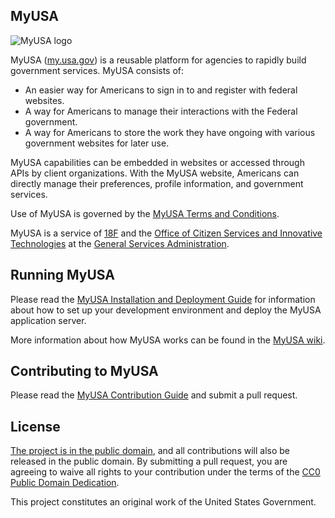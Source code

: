 ## MyUSA

![MyUSA logo](https://cloud.githubusercontent.com/assets/2539570/3864655/cbcf7700-1f65-11e4-9c32-bc834792bcf6.png)

MyUSA ([my.usa.gov](https://my.usa.gov)) is a reusable platform for agencies to rapidly build government services.  MyUSA consists of:

- An easier way for Americans to sign in to and register with federal websites.
- A way for Americans to manage their interactions with the Federal government.
- A way for Americans to store the work they have ongoing with various government websites for later use.

MyUSA capabilities can be embedded in websites or accessed through APIs by client organizations. With the MyUSA website, Americans can directly manage their preferences, profile information, and government services.

Use of MyUSA is governed by the [MyUSA Terms and Conditions](https://github.com/18F/myusa/wiki/Terms-of-Service).

MyUSA is a service of [18F](https://18f.gsa.gov) and the [Office of Citizen Services and Innovative Technologies](http://www.gsa.gov/portal/category/25729) at the [General Services Administration](http://gsa.gov).

## Running MyUSA

Please read the [MyUSA Installation and Deployment Guide](INSTALL.md) for information about how to set up your development environment and deploy the MyUSA application server.

More information about how MyUSA works can be found in the [MyUSA wiki](https://github.com/18F/myusa/wiki).

## Contributing to MyUSA

Please read the [MyUSA Contribution Guide](CONTRIBUTING.md) and submit a pull request.

## License

[The project is in the public domain](LICENSE.md), and all contributions will also be released in the public domain. By submitting a pull request, you are agreeing to waive all rights to your contribution under the terms of the [CC0 Public Domain Dedication](http://creativecommons.org/publicdomain/zero/1.0/).

This project constitutes an original work of the United States Government.
